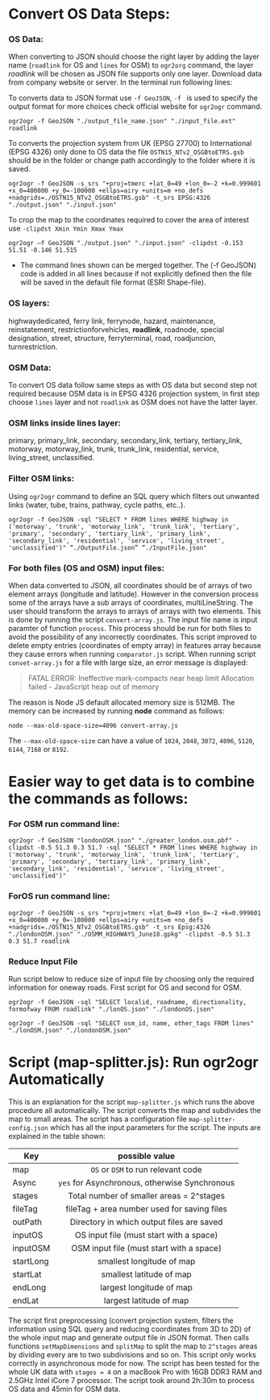 # Convert OS Data Steps:
### OS Data:
When converting to JSON should choose the right layer by adding the layer name (`roadlink` for OS and `lines` for OSM) to `ogr2org` command, the layer *roadlink* will be chosen as JSON file supports only one layer.
Download data from company website or server.
In the terminal run following lines:

To converts data to JSON format use `-f GeoJSON`, `-f ` is used to specify the output format for more choices check official website for `ogr2ogr` command.
```
ogr2ogr -f GeoJSON "./output_file_name.json" "./input_file.ext" roadlink
```

To converts the projection system from UK (EPSG 27700) to International (EPSG 4326) only done to OS data the file `OSTN15_NTv2_OSGBtoETRS.gsb` should be in the folder or change path accordingly to the folder where it is saved.
```
ogr2ogr -f GeoJSON -s_srs "+proj=tmerc +lat_0=49 +lon_0=-2 +k=0.999601 +x_0=400000 +y_0=-100000 +ellps=airy +units=m +no_defs +nadgrids=./OSTN15_NTv2_OSGBtoETRS.gsb" -t_srs EPSG:4326 "./output.json" "./input.json"
```

To crop the map to the coordinates required to cover the area of interest use `-clipdst Xmin Ymin Xmax Ymax`
```
ogr2ogr —f GeoJSON "./output.json" "./input.json" -clipdst -0.153 51.51 -0.146 51.515
```

* The command lines shown can be merged together. The (-f GeoJSON) code is added in all lines because if not explicitly defined then the file will be saved in the default file format (ESRI Shape-file).

### OS layers:
highwaydedicated, ferry link, ferrynode, hazard, maintenance, reinstatement, restrictionforvehicles, **roadlink**, roadnode, special designation, street, structure, ferryterminal, road, roadjuncion, turnrestriction.

### OSM Data:
To convert OS data follow same steps as with OS data but second step not required because OSM data is in EPSG 4326 projection system, in first step choose `lines` layer and not `roadlink` as OSM does not have the latter layer.

### OSM links inside lines layer:
primary, primary_link, secondary, secondary_link, tertiary, tertiary_link, motorway, motorway_link, trunk, trunk_link, residential, service, living_street, unclassified.

### Filter OSM links:
Using `ogr2ogr` command to define an SQL query which filters out unwanted links (water, tube, trains, pathway, cycle paths, etc..).
```
ogr2ogr -f GeoJSON -sql "SELECT * FROM lines WHERE highway in ('motorway', 'trunk', 'motorway_link', 'trunk_link', 'tertiary', 'primary', 'secondary', 'tertiary_link', 'primary_link', 'secondary_link', 'residential', 'service', 'living_street', 'unclassified')" “./OutputFile.json” “./InputFile.json"
```

### For both files (OS and OSM) input files:
When data converted to JSON, all coordinates should be of arrays of two element arrays (longitude and latitude). However in the conversion process some of the arrays have a sub arrays of coordinates, multiLineString. The user should transform the arrays to arrays of arrays with two elements. This is done by running the script `convert-array.js`. The input file name is input paramter of function `process`. This process should be run for both files to avoid the possibility of any incorrectly coordinates. This script improved to delete empty entries (coordinates of empty array) in features array because they cause errors when running `comparator.js` script.
When running script `convet-array.js` for a file with large size, an error message is displayed:

>FATAL ERROR: Ineffective mark-compacts near heap limit Allocation failed - JavaScript heap out of memory

The reason is Node JS default allocated memory size is 512MB. The memory can be increased by running **node** command as follows:
```
node --max-old-space-size=4096 convert-array.js
```

The `--max-old-space-size` can have a value of `1024`, `2048`, `3072`, `4096`, `5120`, `6144`, `7168` or `8192`.

# Easier way to get data is to combine the commands as follows:
### For OSM run command line:
```
ogr2ogr -f GeoJSON "londonOSM.json" "./greater_london.osm.pbf" -clipdst -0.5 51.3 0.3 51.7 -sql "SELECT * FROM lines WHERE highway in ('motorway', 'trunk', 'motorway_link', 'trunk_link', 'tertiary', 'primary', 'secondary', 'tertiary_link', 'primary_link', 'secondary_link', 'residential', 'service', 'living_street', 'unclassified')"
```

### ForOS run command line:
```
ogr2ogr -f GeoJSON -s_srs "+proj=tmerc +lat_0=49 +lon_0=-2 +k=0.999601 +x_0=400000 +y_0=-100000 +ellps=airy +units=m +no_defs +nadgrids=./OSTN15_NTv2_OSGBtoETRS.gsb" -t_srs Epsg:4326 "./londonOSM.json" "./OSMM_HIGHWAYS_June18.gpkg" -clipdst -0.5 51.3 0.3 51.7 roadlink
```

### Reduce Input File
Run script below to reduce size of input file by choosing only the required information for oneway roads. First script for OS and second for OSM.
```
ogr2ogr -f GeoJSON -sql "SELECT localid, roadname, directionality, formofway FROM roadlink" "./lonOS.json" "./londonOS.json"
```
```
ogr2ogr -f GeoJSON -sql "SELECT osm_id, name, other_tags FROM lines" "./lonOSM.json" "./londonOSM.json"
```

# Script (map-splitter.js): Run ogr2ogr Automatically
This is an explanation for the script `map-splitter.js` which runs the above procedure all automatically. The script converts the map and subdivides the map to small areas. The script has a configuration file `map-splitter-config.json` which has all the input parameters for the script. The inputs are explained in the table shown:

| Key          | possible value                               |
|--------------|:--------------------------------------------:|
| map          | `OS` or `OSM` to run relevant code           |
| Async        | `yes` for Asynchronous, otherwise Synchronous|
| stages       | Total number of smaller areas = 2^stages     |
| fileTag      | fileTag + area number used for saving files  |
| outPath      | Directory in which output files are saved    |
| inputOS      | OS input file (must start with a space)      |
| inputOSM     | OSM input file (must start with a space)     |
| startLong    | smallest longitude of map                    |
| startLat     | smallest latitude of map                     |
| endLong      | largest longitude of map                     |
| endLat       | largest latitude of map                      |

The script first preprocessing (convert projection system, filters the information using SQL query and reducing coordinates from 3D to 2D) of the whole input map and generate output file in JSON format. Then calls functions `setMapDimensions` and `splitMap` to split the map to `2^stages` areas by dividing every are to two subdivisions and so on. This script only works correctly in asynchronous mode for now.
The script has been tested for the whole UK data with `stages = 4` on a macBook Pro with 16GB DDR3 RAM and 2.5GHz Intel iCore 7 processor. The script took around 2h:30m to process OS data and 45min for OSM data.
